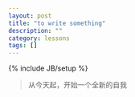 ```yaml
---
layout: post
title: "to write something"
description: ""
category: lessons
tags: []
---
```

{% include JB/setup %}

>从今天起，开始一个全新的自我
